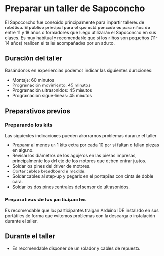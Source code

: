 # Preparar un taller de Sapoconcho

El Sapoconcho fue conebido principalmente para impartir talleres de robótica. El público principal para el que está pensado es para niños de entre 11 y 18 años o formadores que luego utilizarán el Sapoconcho en sus clases. Es muy habitual y recomendable que si los niños son pequeños (11-14 años) realicen el taller acompañados por un adulto.

## Duración del taller
Basándonos en experiencias podemos indicar las siguientes duraciones:

- Montaje: 60 minutos
- Programación movimiento: 45 minutos
- Programación ultrasonidos: 45 minutos
- Programación sigue-lineas: 45 minutos

## Preparativos previos

### Preparando los kits

Las siguientes indicaciones pueden ahorrarnos problemas durante el taller

- Preparar al menos un 1 kits extra por cada 10 por si faltan o fallan piezas en alguno.
- Revisar los diámetros de los agujeros en las piezas impresas, principalmente los del eje de los motores que deben entrar justos.
- Soldar los pines del driver de motores.
- Cortar cables breadboard a medida.
- Soldar cables al step-up y pegarlo en el portapilas con cinta de doble cara.
- Soldar los dos pines centrales del sensor de ultrasonidos.

### Preparativos de los participantes
Es recomendable que los participantes traigan Arduino IDE instalado en sus portátiles de forma que evitemos problemas con la descarga o instalación durante el taller.

## Durante el taller

- Es recomendable disponer de un solador y cables de repuesto.